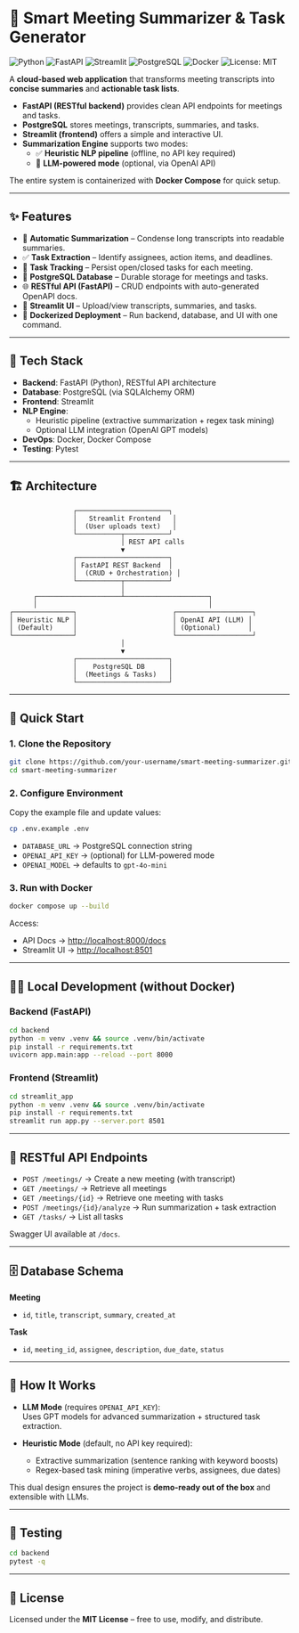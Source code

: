 # 📝 Smart Meeting Summarizer & Task Generator

![Python](https://img.shields.io/badge/Python-3.11-blue?logo=python)
![FastAPI](https://img.shields.io/badge/FastAPI-Backend-success?logo=fastapi)
![Streamlit](https://img.shields.io/badge/Streamlit-Frontend-ff4b4b?logo=streamlit)
![PostgreSQL](https://img.shields.io/badge/PostgreSQL-Database-336791?logo=postgresql)
![Docker](https://img.shields.io/badge/Docker-Containerized-blue?logo=docker)
![License: MIT](https://img.shields.io/badge/License-MIT-yellow.svg)

A **cloud-based web application** that transforms meeting transcripts into **concise summaries** and **actionable task lists**.  

- **FastAPI (RESTful backend)** provides clean API endpoints for meetings and tasks.  
- **PostgreSQL** stores meetings, transcripts, summaries, and tasks.  
- **Streamlit (frontend)** offers a simple and interactive UI.  
- **Summarization Engine** supports two modes:  
  - ✅ **Heuristic NLP pipeline** (offline, no API key required)  
  - 🤖 **LLM-powered mode** (optional, via OpenAI API)  

The entire system is containerized with **Docker Compose** for quick setup.

---

## ✨ Features

- 📄 **Automatic Summarization** – Condense long transcripts into readable summaries.  
- ✅ **Task Extraction** – Identify assignees, action items, and deadlines.  
- 👥 **Task Tracking** – Persist open/closed tasks for each meeting.  
- 💾 **PostgreSQL Database** – Durable storage for meetings and tasks.  
- 🌐 **RESTful API (FastAPI)** – CRUD endpoints with auto-generated OpenAPI docs.  
- 🎨 **Streamlit UI** – Upload/view transcripts, summaries, and tasks.  
- 🐳 **Dockerized Deployment** – Run backend, database, and UI with one command.  

---

## 🚀 Tech Stack

- **Backend**: FastAPI (Python), RESTful API architecture  
- **Database**: PostgreSQL (via SQLAlchemy ORM)  
- **Frontend**: Streamlit  
- **NLP Engine**:  
  - Heuristic pipeline (extractive summarization + regex task mining)  
  - Optional LLM integration (OpenAI GPT models)  
- **DevOps**: Docker, Docker Compose  
- **Testing**: Pytest  

---

## 🏗️ Architecture

```
                ┌───────────────────────┐
                │   Streamlit Frontend   │
                │  (User uploads text)   │
                └───────────┬───────────┘
                            │ REST API calls
                            ▼
                ┌───────────────────────┐
                │ FastAPI REST Backend  │
                │  (CRUD + Orchestration) │
                └───────────┬───────────┘
                            │
      ┌─────────────────────┴─────────────────────┐
      │                                           │
┌───────────────┐                        ┌───────────────────┐
│ Heuristic NLP │                        │ OpenAI API (LLM) │
│ (Default)     │                        │ (Optional)       │
└───────────────┘                        └───────────────────┘
                            │
                            ▼
                ┌───────────────────────┐
                │    PostgreSQL DB      │
                │  (Meetings & Tasks)   │
                └───────────────────────┘
```

---

## 🚀 Quick Start

### 1. Clone the Repository
```bash
git clone https://github.com/your-username/smart-meeting-summarizer.git
cd smart-meeting-summarizer
```

### 2. Configure Environment
Copy the example file and update values:
```bash
cp .env.example .env
```

- `DATABASE_URL` → PostgreSQL connection string  
- `OPENAI_API_KEY` → (optional) for LLM-powered mode  
- `OPENAI_MODEL` → defaults to `gpt-4o-mini`  

### 3. Run with Docker
```bash
docker compose up --build
```

Access:
- API Docs → [http://localhost:8000/docs](http://localhost:8000/docs)  
- Streamlit UI → [http://localhost:8501](http://localhost:8501)  

---

## 🧑‍💻 Local Development (without Docker)

### Backend (FastAPI)
```bash
cd backend
python -m venv .venv && source .venv/bin/activate
pip install -r requirements.txt
uvicorn app.main:app --reload --port 8000
```

### Frontend (Streamlit)
```bash
cd streamlit_app
python -m venv .venv && source .venv/bin/activate
pip install -r requirements.txt
streamlit run app.py --server.port 8501
```

---

## 📡 RESTful API Endpoints

- `POST /meetings/` → Create a new meeting (with transcript)  
- `GET /meetings/` → Retrieve all meetings  
- `GET /meetings/{id}` → Retrieve one meeting with tasks  
- `POST /meetings/{id}/analyze` → Run summarization + task extraction  
- `GET /tasks/` → List all tasks  

Swagger UI available at `/docs`.

---

## 🗄️ Database Schema

**Meeting**
- `id`, `title`, `transcript`, `summary`, `created_at`

**Task**
- `id`, `meeting_id`, `assignee`, `description`, `due_date`, `status`

---

## 🧠 How It Works

- **LLM Mode** (requires `OPENAI_API_KEY`):  
  Uses GPT models for advanced summarization + structured task extraction.  

- **Heuristic Mode** (default, no API key required):  
  - Extractive summarization (sentence ranking with keyword boosts)  
  - Regex-based task mining (imperative verbs, assignees, due dates)  

This dual design ensures the project is **demo-ready out of the box** and extensible with LLMs.

---

## 🧪 Testing

```bash
cd backend
pytest -q
```

---







## 📜 License

Licensed under the **MIT License** – free to use, modify, and distribute.
